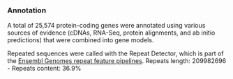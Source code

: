 ### Annotation

A total of 25,574 protein-coding genes were annotated using various
sources of evidence (cDNAs, RNA-Seq, protein alignments, and ab initio
predictions) that were combined into gene models.

Repeated sequences were called with the Repeat Detector, which is part of the [Ensembl Genomes repeat feature pipelines](http://plants.ensembl.org/info/genome/annotation/repeat_features.html). Repeats length: 209982696 - Repeats content: 36.9%
